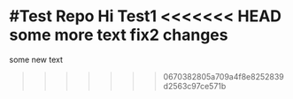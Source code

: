 #Test Repo
Hi
Test1
<<<<<<< HEAD
some more text
fix2 changes
=======
some new text
>>>>>>> 0670382805a709a4f8e8252839d2563c97ce571b
